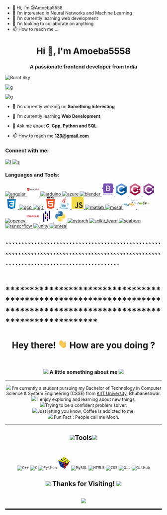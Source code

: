 - 👋 Hi, I’m @Amoeba5558
- 👀 I’m interested in Neural Networks and Machine Learning
- 🌱 I’m currently learning web development
- 💞️ I’m looking to collaborate on anything 
- 📫 How to reach me ...

<!---
Amoeba5558/Amoeba5558 is a ✨ special ✨ repository because its `README.md` (this file) appears on your GitHub profile.
You can click the Preview link to take a look at your changes.
--->
<h1 align="center">Hi 👋, I'm Amoeba5558</h1>
<h3 align="center">A passionate frontend developer from India</h3>



<!-- To display an Image : -->

![Burnt Sky](https://www.bing.com/th?id=OUWL.Fortnite_648&w=648&h=120&c=1&rs=2&qlt=80&o=6&dpr=1.25&pid=SANGAM)
<!--  -->
<p align="left"> <img src="https://komarev.com/ghpvc/?username=g&label=Profile%20views&color=0e75b6&style=flat" alt="g" /> </p>

<p align="left"> <a href="https://github.com/ryo-ma/github-profile-trophy"><img src="https://github-profile-trophy.vercel.app/?username=g" alt="g" /></a> </p>

- 🔭 I’m currently working on **Something Interesting**

- 🌱 I’m currently learning **Web Development**

- 💬 Ask me about **C, Cpp, Python and SQL**

- 📫 How to reach me **123@gmail.com**

<h3 align="left">Connect with me:</h3>
<p align="left">
<a href="https://linkedin.com/in/l" target="blank"><img align="center" src="https://raw.githubusercontent.com/rahuldkjain/github-profile-readme-generator/master/src/images/icons/Social/linked-in-alt.svg" alt="l" height="30" width="40" /></a>
<a href="https://stackoverflow.com/users/s" target="blank"><img align="center" src="https://raw.githubusercontent.com/rahuldkjain/github-profile-readme-generator/master/src/images/icons/Social/stack-overflow.svg" alt="s" height="30" width="40" /></a>

</p>


<h3 align="left">Languages and Tools:</h3>
<p align="left"> <a href="https://angular.io" target="_blank" rel="noreferrer"> <img src="https://angular.io/assets/images/logos/angular/angular.svg" alt="angular" width="40" height="40"/> </a> <a href="https://angular.io" target="_blank" rel="noreferrer"> <img src="https://raw.githubusercontent.com/devicons/devicon/master/icons/angularjs/angularjs-original-wordmark.svg" alt="angularjs" width="40" height="40"/> </a> <a href="https://www.arduino.cc/" target="_blank" rel="noreferrer"> <img src="https://cdn.worldvectorlogo.com/logos/arduino-1.svg" alt="arduino" width="40" height="40"/> </a> <a href="https://azure.microsoft.com/en-in/" target="_blank" rel="noreferrer"> <img src="https://www.vectorlogo.zone/logos/microsoft_azure/microsoft_azure-icon.svg" alt="azure" width="40" height="40"/> </a> <a href="https://www.blender.org/" target="_blank" rel="noreferrer"> <img src="https://download.blender.org/branding/community/blender_community_badge_white.svg" alt="blender" width="40" height="40"/> </a> <a href="https://getbootstrap.com" target="_blank" rel="noreferrer"> <img src="https://raw.githubusercontent.com/devicons/devicon/master/icons/bootstrap/bootstrap-plain-wordmark.svg" alt="bootstrap" width="40" height="40"/> </a> <a href="https://www.cprogramming.com/" target="_blank" rel="noreferrer"> <img src="https://raw.githubusercontent.com/devicons/devicon/master/icons/c/c-original.svg" alt="c" width="40" height="40"/> </a> <a href="https://www.w3schools.com/cpp/" target="_blank" rel="noreferrer"> <img src="https://raw.githubusercontent.com/devicons/devicon/master/icons/cplusplus/cplusplus-original.svg" alt="cplusplus" width="40" height="40"/> </a> <a href="https://www.w3schools.com/cs/" target="_blank" rel="noreferrer"> <img src="https://raw.githubusercontent.com/devicons/devicon/master/icons/csharp/csharp-original.svg" alt="csharp" width="40" height="40"/> </a> <a href="https://www.w3schools.com/css/" target="_blank" rel="noreferrer"> <img src="https://raw.githubusercontent.com/devicons/devicon/master/icons/css3/css3-original-wordmark.svg" alt="css3" width="40" height="40"/> </a> <a href="https://cloud.google.com" target="_blank" rel="noreferrer"> <img src="https://www.vectorlogo.zone/logos/google_cloud/google_cloud-icon.svg" alt="gcp" width="40" height="40"/> </a> <a href="https://git-scm.com/" target="_blank" rel="noreferrer"> <img src="https://www.vectorlogo.zone/logos/git-scm/git-scm-icon.svg" alt="git" width="40" height="40"/> </a> <a href="https://www.w3.org/html/" target="_blank" rel="noreferrer"> <img src="https://raw.githubusercontent.com/devicons/devicon/master/icons/html5/html5-original-wordmark.svg" alt="html5" width="40" height="40"/> </a> <a href="https://www.java.com" target="_blank" rel="noreferrer"> <img src="https://raw.githubusercontent.com/devicons/devicon/master/icons/java/java-original.svg" alt="java" width="40" height="40"/> </a> <a href="https://developer.mozilla.org/en-US/docs/Web/JavaScript" target="_blank" rel="noreferrer"> <img src="https://raw.githubusercontent.com/devicons/devicon/master/icons/javascript/javascript-original.svg" alt="javascript" width="40" height="40"/> </a> <a href="https://www.mathworks.com/" target="_blank" rel="noreferrer"> <img src="https://upload.wikimedia.org/wikipedia/commons/2/21/Matlab_Logo.png" alt="matlab" width="40" height="40"/> </a> <a href="https://www.microsoft.com/en-us/sql-server" target="_blank" rel="noreferrer"> <img src="https://www.svgrepo.com/show/303229/microsoft-sql-server-logo.svg" alt="mssql" width="40" height="40"/> </a> <a href="https://www.mysql.com/" target="_blank" rel="noreferrer"> <img src="https://raw.githubusercontent.com/devicons/devicon/master/icons/mysql/mysql-original-wordmark.svg" alt="mysql" width="40" height="40"/> </a> <a href="https://nodejs.org" target="_blank" rel="noreferrer"> <img src="https://raw.githubusercontent.com/devicons/devicon/master/icons/nodejs/nodejs-original-wordmark.svg" alt="nodejs" width="40" height="40"/> </a> <a href="https://opencv.org/" target="_blank" rel="noreferrer"> <img src="https://www.vectorlogo.zone/logos/opencv/opencv-icon.svg" alt="opencv" width="40" height="40"/> </a> <a href="https://www.oracle.com/" target="_blank" rel="noreferrer"> <img src="https://raw.githubusercontent.com/devicons/devicon/master/icons/oracle/oracle-original.svg" alt="oracle" width="40" height="40"/> </a> <a href="https://pandas.pydata.org/" target="_blank" rel="noreferrer"> <img src="https://raw.githubusercontent.com/devicons/devicon/2ae2a900d2f041da66e950e4d48052658d850630/icons/pandas/pandas-original.svg" alt="pandas" width="40" height="40"/> </a> <a href="https://www.python.org" target="_blank" rel="noreferrer"> <img src="https://raw.githubusercontent.com/devicons/devicon/master/icons/python/python-original.svg" alt="python" width="40" height="40"/> </a> <a href="https://pytorch.org/" target="_blank" rel="noreferrer"> <img src="https://www.vectorlogo.zone/logos/pytorch/pytorch-icon.svg" alt="pytorch" width="40" height="40"/> </a> <a href="https://scikit-learn.org/" target="_blank" rel="noreferrer"> <img src="https://upload.wikimedia.org/wikipedia/commons/0/05/Scikit_learn_logo_small.svg" alt="scikit_learn" width="40" height="40"/> </a> <a href="https://seaborn.pydata.org/" target="_blank" rel="noreferrer"> <img src="https://seaborn.pydata.org/_images/logo-mark-lightbg.svg" alt="seaborn" width="40" height="40"/> </a> <a href="https://www.tensorflow.org" target="_blank" rel="noreferrer"> <img src="https://www.vectorlogo.zone/logos/tensorflow/tensorflow-icon.svg" alt="tensorflow" width="40" height="40"/> </a> <a href="https://unity.com/" target="_blank" rel="noreferrer"> <img src="https://www.vectorlogo.zone/logos/unity3d/unity3d-icon.svg" alt="unity" width="40" height="40"/> </a> <a href="https://unrealengine.com/" target="_blank" rel="noreferrer"> <img src="https://raw.githubusercontent.com/kenangundogan/fontisto/036b7eca71aab1bef8e6a0518f7329f13ed62f6b/icons/svg/brand/unreal-engine.svg" alt="unreal" width="40" height="40"/> </a> </p>

# ``````````````````````````````````````````````````````````````````````````````````````````````````````````````````````````````````````
# *******************************************************************************************************************


<h1 align="center">Hey there! <img src="https://raw.githubusercontent.com/ABSphreak/ABSphreak/master/gifs/Hi.gif" width="30px"> How are you doing ?</h1>
<br>
<p align="center">

</p>
<h3 align = "center">
<img src="https://media.giphy.com/media/VgCDAzcKvsR6OM0uWg/giphy.gif" width="50"> A little something about me <img src="https://media.giphy.com/media/VgCDAzcKvsR6OM0uWg/giphy.gif" width="50"> </h3>
<hr>
<p align = "center">
 <img src="https://media4.giphy.com/media/t8WhfLXvdufhY1shac/giphy.gif?cid=ecf05e47kht9w302pda4naj9gtvb2u69hsnm2ikovzkya177&rid=giphy.gif&ct=s" width = "30"> I'm currently a student pursuing my Bachelor of Technology in Computer Science & System Engineering (CSSE) from <a href="https://kiit.ac.in/?__cf_chl_managed_tk__=ZkwOdbgRXxF1AIQUdCLxhfF4.qPI93znXJ1Gkd5ZR5s-1636089809-0-gaNycGzNBxE"> KIIT University</a>, Bhubaneshwar.
<br>
 <img src="https://media2.giphy.com/media/LO9SfybTLwNu7wS0dU/giphy.gif?cid=ecf05e47jbp2u3pbr0d2sxah9d9h1oom6jovhikpn3mtarfw&rid=giphy.gif&ct=s" width = "30"> I enjoy exploring and learning about new things.
<br>
 <img src="https://media2.giphy.com/media/TduBlIHbfABlyR8GKl/giphy.gif?cid=ecf05e472gnfluwsn8uqxvtzle4qlkudav9bt7cbakxk6sxl&rid=giphy.gif&ct=s" width = "30">Trying to be a confident problem solver.
<br>
 <img src="https://media3.giphy.com/media/5QQpfPOJEnkeK7tTBr/giphy.gif?cid=ecf05e473oncxxy89k50waxx8x77nypy65gwuxa5gpicfxi2&rid=giphy.gif&ct=s" width = "30">Just letting you know, Coffee is addicted to me.
<br>
<img src="https://media0.giphy.com/media/gffPUSEsc2R476R64M/giphy.gif?cid=ecf05e478v625hjqduhebvj5kxx05j78iczy0nhddpndqnc1&rid=giphy.gif&ct=s" width = "25"> Fun Fact : People call me Moon.
</p>
<hr>
<h2 align = "center"><img src="https://media4.giphy.com/media/jSKBmKkvo2dPQQtsR1/giphy.gif?cid=ecf05e47cox9gjt6suykbjg57bbnkavvm05wswc9ecc3rk4o&rid=giphy.gif&ct=s" width = "60">Tools<img src="https://media4.giphy.com/media/jSKBmKkvo2dPQQtsR1/giphy.gif?cid=ecf05e47cox9gjt6suykbjg57bbnkavvm05wswc9ecc3rk4o&rid=giphy.gif&ct=s" width = "60"></h2>
<br>
<p align = "center">
<code><img title="C++" height="40" src="https://cdn.freebiesupply.com/logos/large/2x/c-logo-png-transparent.png"></code>
<code><img title="C" height="40" src="https://brandslogos.com/wp-content/uploads/images/large/c-logo-1.png"></code>
<code><img title="Python" height="40" src="https://cdn.freebiesupply.com/logos/large/2x/python-5-logo-png-transparent.png"></code>
<code><img title="Problem Solving" height="40" src="https://github.com/Sikta2002/Additional-Profile/blob/main/Rubiks-Cube.png"></code>
<code><img title="MySQL" height="40" src="https://cdn.freebiesupply.com/logos/large/2x/mysql-6-logo-png-transparent.png"></code>
<code><img title="HTML5" height="40" src="https://cdn.freebiesupply.com/logos/large/2x/html-5-logo-png-transparent.png"></code>
<code><img title="CSS" height="40" src="https://cdn.freebiesupply.com/logos/large/2x/css3-logo-png-transparent.png"></code>
<code><img title="Git" height="40" src="https://cdn.freebiesupply.com/logos/thumbs/2x/git-logo.png"></code>
<code><img title="GitHub" height="40" src="https://cdn.freebiesupply.com/logos/large/2x/github-octocat-logo-png-transparent.png"></code>
</p>

<h2 align = "center">
<img src="https://media1.giphy.com/media/4uyBfovScfdhQAqXQ9/giphy.gif?cid=ecf05e4782jnhubezkdqdnd5x63r5u8tdgnb0cohx40lz67v&rid=giphy.gif&ct=s" width = "50"> Thanks for Visiting! <img src="https://media1.giphy.com/media/4uyBfovScfdhQAqXQ9/giphy.gif?cid=ecf05e4782jnhubezkdqdnd5x63r5u8tdgnb0cohx40lz67v&rid=giphy.gif&ct=s" width = "50"> </h2>
<br>
<div align="center">
<img src="https://64.media.tumblr.com/tumblr_m1082bORxM1r04n3so1_500.gifv">
</div>
<hr style = "height:4px" noshade>





